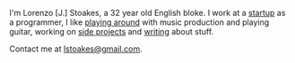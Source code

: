 I'm Lorenzo [J.] Stoakes, a 32 year old English bloke. I work at a [startup][0] as a
programmer, I like [playing around][1] with music production and playing guitar, working on
[side projects][2] and [writing][2] about stuff.

Contact me at <lstoakes@gmail.com>.

[0]:http://rulemotion.com/
[1]:https://soundcloud.com/akillatem
[2]:/articles
